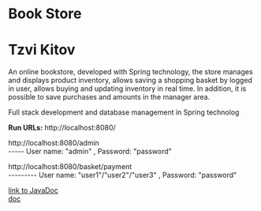 # Book Store

<h1>Tzvi Kitov</h1>
<p>An online bookstore, developed with Spring technology, the store manages and displays product inventory, allows saving a shopping basket by logged in user, allows buying and updating inventory in real time. In addition, it is possible to save purchases and amounts in the manager area.</p>
<p>Full stack development and database management in Spring technolog</p>
<p><b>Run URLs:</b> http://localhost:8080/    </p>
<p>http://localhost:8080/admin <br>----- User name: "admin" , Password: "password" </p>
<p>http://localhost:8080/basket/payment <br> ---------  User name: "user1"/"user2"/"user3" , Password: "password" </p>
<a href="doc/il/ac/hac/cs/ex4-ex4-tzvikitov-elifrancenhois/doc/index.html" target="_blank">link to JavaDoc</a>
<br>
<a href="doc/index.html">doc</a>
